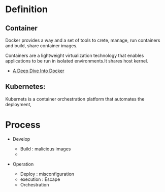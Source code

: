 # Definition
## Container
 Docker provides a way and a set of tools to crete, manage, run containers and build, share container images.
 
 Containers are a lightweight virtualization technology that enables applications to be run in isolated environments.It shares host kernel.
- [A Deep Dive Into Docker](http://docker-saigon.github.io/post/Docker-Internals/#overview-of-linux-containers:cb6baf67dddd3a71c07abfd705dc7d4b) 


## Kubernetes:
 Kubernets is a container orchestration platform that automates the deployment, 


# Process
- Develop  
  - Build : malicious images
  - 


- Operation
  - Deploy : misconfiguration
  - execution : Escape
  - Orchestration
